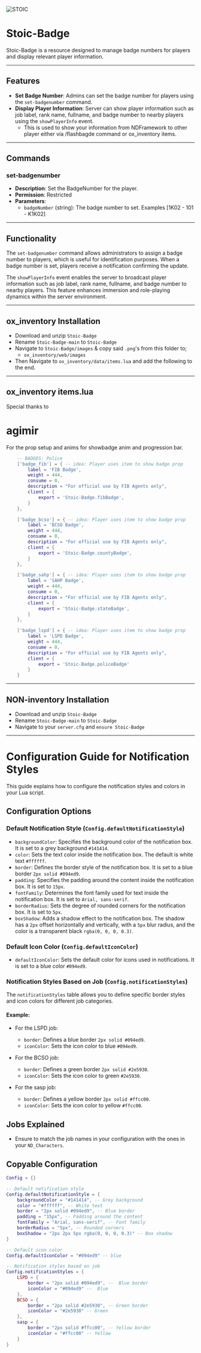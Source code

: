 ![STOIC](https://github.com/TheStoicBear/Stoic-Badge/assets/112611821/5be9fc86-f74f-418d-bd12-19ca3e08883e)
# Stoic-Badge
Stoic-Badge is a resource designed to manage badge numbers for players and display relevant player information.

------------------------------------

## Features

- **Set Badge Number**: Admins can set the badge number for players using the `set-badgenumber` command.
- **Display Player Information**: Server can show player information such as job label, rank name, fullname, and badge number to nearby players using the `showPlayerInfo` event. 
  - This is used to show your information from NDFramework to other player either via /flashbagde command or ox_inventory items.

------------------------------------

## Commands

### set-badgenumber
- **Description**: Set the BadgeNumber for the player.
- **Permission**: Restricted
- **Parameters**:
  - `badgeNumber` (string): The badge number to set. Examples [1K02 - 101 - K1K02]

------------------------------------

## Functionality

The `set-badgenumber` command allows administrators to assign a badge number to players, which is useful for identification purposes. When a badge number is set, players receive a notification confirming the update.

The `showPlayerInfo` event enables the server to broadcast player information such as job label, rank name, fullname, and badge number to nearby players. This feature enhances immersion and role-playing dynamics within the server environment.

------------------------------------

## ox_inventory Installation
- Download and unzip `Stoic-Badge`
- Rename `Stoic-Badge-main` to `Stoic-Badge`
- Navigate to `Stoic-Badge/images` & copy said `.png`'s from this folder to;
  - `ox_inventory/web/images`
- Then Navigate to `ox_inventory/data/items.lua` and add the following to the end.

------------------------------------

## ox_inventory items.lua
Special thanks to
# agimir
For the prop setup and anims for showbadge anim and progression bar.
```lua
    -- BADGES: Police
    ['badge_fib'] = { -- idea: Player uses item to show badge prop
        label = 'FIB Badge',
        weight = 444,
        consume = 0,
        description = "For official use by FIB Agents only",
        client = {
            export = 'Stoic-Badge.fibBadge',
        }
    },

    ['badge_bcso'] = { -- idea: Player uses item to show badge prop
        label = 'BCSO Badge',
        weight = 444,
        consume = 0,
        description = "For official use by FIB Agents only",
        client = {
            export = 'Stoic-Badge.countyBadge',
        }
    },

    ['badge_sahp'] = { -- idea: Player uses item to show badge prop
        label = 'SAHP Badge',
        weight = 444,
        consume = 0,
        description = "For official use by FIB Agents only",
        client = {
            export = 'Stoic-Badge.stateBadge',
        }
    },

    ['badge_lspd'] = { -- idea: Player uses item to show badge prop
        label = 'LSPD Badge',
        weight = 444,
        consume = 0,
        description = "For official use by FIB Agents only",
        client = {
            export = 'Stoic-Badge.policeBadge'
        }
    }
```
------------------------------------

## NON-inventory Installation
- Download and unzip `Stoic-Badge`
- Rename `Stoic-Badge-main` to `Stoic-Badge`
- Navigate to your `server.cfg` and `ensure Stoic-Badge`


------------------------------------


# Configuration Guide for Notification Styles

This guide explains how to configure the notification styles and colors in your Lua script.

## Configuration Options

### Default Notification Style (`Config.defaultNotificationStyle`)

- `backgroundColor`: Specifies the background color of the notification box. It is set to a grey background `#141414`.
- `color`: Sets the text color inside the notification box. The default is white text `#ffffff`.
- `border`: Defines the border style of the notification box. It is set to a blue border `2px solid #094ed9`.
- `padding`: Specifies the padding around the content inside the notification box. It is set to `15px`.
- `fontFamily`: Determines the font family used for text inside the notification box. It is set to `Arial, sans-serif`.
- `borderRadius`: Sets the degree of rounded corners for the notification box. It is set to `5px`.
- `boxShadow`: Adds a shadow effect to the notification box. The shadow has a `2px` offset horizontally and vertically, with a `5px` blur radius, and the color is a transparent black `rgba(0, 0, 0, 0.3)`.

### Default Icon Color (`Config.defaultIconColor`)

- `defaultIconColor`: Sets the default color for icons used in notifications. It is set to a blue color `#094ed9`.

### Notification Styles Based on Job (`Config.notificationStyles`)

The `notificationStyles` table allows you to define specific border styles and icon colors for different job categories.

#### Example:

- For the LSPD job:
  - `border`: Defines a blue border `2px solid #094ed9`.
  - `iconColor`: Sets the icon color to blue `#094ed9`.

- For the BCSO job:
  - `border`: Defines a green border `2px solid #2e5930`.
  - `iconColor`: Sets the icon color to green `#2e5930`.

- For the sasp job:
  - `border`: Defines a yellow border `2px solid #ffcc00`.
  - `iconColor`: Sets the icon color to yellow `#ffcc00`.

## Jobs Explained
- Ensure to match the job names in your configuration with the ones in your `ND_Characters`.

## Copyable Configuration

```lua
Config = {}

-- Default notification style
Config.defaultNotificationStyle = {
    backgroundColor = "#141414", -- Grey background
    color = "#ffffff", -- White text
    border = "2px solid #094ed9", -- Blue border
    padding = "15px", -- Padding around the content
    fontFamily = "Arial, sans-serif", -- Font family
    borderRadius = "5px", -- Rounded corners
    boxShadow = "2px 2px 5px rgba(0, 0, 0, 0.3)" -- Box shadow
}

-- Default icon color
Config.defaultIconColor = "#094ed9" -- blue

-- Notification styles based on job
Config.notificationStyles = {
    LSPD = {
        border = "2px solid #094ed9", --  Blue border
        iconColor = "#094ed9" --  Blue
    },
    BCSO = {
        border = "2px solid #2e5930", -- Green border
        iconColor = "#2e5930" -- Green
    },
    sasp = {
        border = "2px solid #ffcc00", -- Yellow border
        iconColor = "#ffcc00" -- Yellow
    }
}
```
